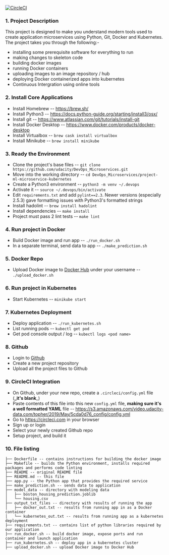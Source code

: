 [![CircleCI](https://circleci.com/gh/cchaduka/devopsproject05.svg?style=svg)](https://circleci.com/gh/cchaduka/devopsproject05)

### 1. Project Description

This project is designed to make you understand modern tools used to create application microservices using Python, Git, Docker and Kubernetes. The project takes you through the following:-<br />
* installing some prerequisite software for everything to run
* making changes to skeleton code
* building docker images
* running Docker containers
* uploading images to an image repository / hub
* deploying Docker containerized apps into kubernetes
* Continuous Intergration using online tools

### 2. Install Core Applications

* Install Homebrew -- https://brew.sh/<br />
* Install Python3 -- https://docs.python-guide.org/starting/install3/osx/<br />
* Install git -- https://www.atlassian.com/git/tutorials/install-git<br />
* Install Docker Desktop -- https://www.docker.com/products/docker-desktop<br />
* Install Virtualbox -- ```brew cask install virtualbox```<br />
* Install Minikube -- ```brew install minikube```<br />

### 3. Ready the Environment

* Clone the project's base files -- ```git clone https://github.com/udacity/DevOps_Microservices.git```<br />
* Move into the working directory -- ```cd DevOps_Microservices/project-ml-microservice-kubernetes```<br />
* Create a Python3 environment -- ```python3 -m venv ~/.devops```<br />
* Activate it -- ```source ~/.devops/bin/activate```<br />
* Edit ```requirements.txt``` and add ```pylint==2.3```. Newer versions (especially 2.5.3) gave formatting issues with Python3's formatted strings<br /> 
* Install hadolint -- ```brew install hadolint```<br />
* Install dependencies -- ```make install```<br />
* Project must pass 2 lint tests -- ```make lint```<br />

### 4. Run project in Docker

* Build Docker image and run app -- ```./run_docker.sh```<br />
* In a separate terminal, send data to app -- ```./make_prediction.sh```<br />

### 5. Docker Repo

* Upload Docker image to [Docker Hub](hub.docker.com) under your username -- ```./upload_docker.sh```

### 6. Run project in Kubernetes

* Start Kubernetes -- ```minikube start```

### 7. Kubernetes Deployment

* Deploy application -- ```./run_kubernetes.sh```<br />
* List running pods -- ```kubectl get pod```<br />
* Get pod console output / log -- ```kubectl logs <pod name>```

### 8. Github

* Login to [Github](https://github.com)<br />
* Create a new project repository<br />
* Upload all the project files to Github

### 9. CircleCI Integration

* On Github, under your new repo, create a ```.circleci/config.yml``` file (**_it's blank**_)<br />
* Paste contents of this file into this new ```config.yml``` file, **making sure it's a well formatted YAML** file -- https://s3.amazonaws.com/video.udacity-data.com/topher/2019/May/5cda0d76_config/config.yml<br />
* Go to https://circleci.com in your browser<br />
* Sign up or login<br />
* Select your newly created Github repo<br />
* Setup project, and build it

### 10. File listing
```
├── Dockerfile -- contains instructions for building the docker image
├── Makefile -- builds the Python environment, installs required packages and performs code linting
├── README -- original README file
├── README.md -- this file
├── app.py -- the Python app that provides the required service
├── make_prediction.sh -- sends data to application
├── model_data -- directory with modeling data
│   ├── boston_housing_prediction.joblib
│   └── housing.csv
├── output_txt_files -- directory with results of running the app
│   ├── docker_out.txt -- results from running app in as a Docker container
│   └── kubernetes_out.txt -- results from running app as a kubernetes deployment
├── requirements.txt -- contains list of python libraries required by our application
├── run_docker.sh -- build docker image, expose ports and run container and launch application
├── run_kubernetes.sh -- deploy app in a kubernetes cluster
├── upload_docker.sh -- upload Docker image to Docker Hub
```
